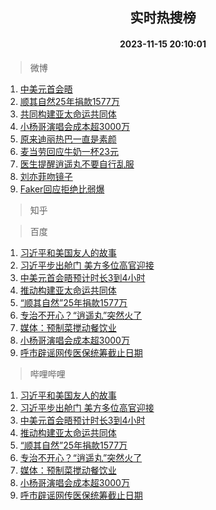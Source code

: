 <div align="center"><h2>实时热搜榜</h2><h4>2023-11-15 20:10:01</h4></div>

> 微博  

1. [中美元首会晤](https://s.weibo.com/weibo?q=%23%E4%B8%AD%E7%BE%8E%E5%85%83%E9%A6%96%E4%BC%9A%E6%99%A4%23&t=31&band_rank=1&Refer=top)<br />
2. [顺其自然25年捐款1577万](https://s.weibo.com/weibo?q=%23%E9%A1%BA%E5%85%B6%E8%87%AA%E7%84%B625%E5%B9%B4%E6%8D%90%E6%AC%BE1577%E4%B8%87%23&t=31&band_rank=2&Refer=top)<br />
3. [共同构建亚太命运共同体](https://s.weibo.com/weibo?q=%23%E5%85%B1%E5%90%8C%E6%9E%84%E5%BB%BA%E4%BA%9A%E5%A4%AA%E5%91%BD%E8%BF%90%E5%85%B1%E5%90%8C%E4%BD%93%23&t=31&band_rank=3&Refer=top)<br />
4. [小杨哥演唱会成本超3000万](https://s.weibo.com/weibo?q=%23%E5%B0%8F%E6%9D%A8%E5%93%A5%E6%BC%94%E5%94%B1%E4%BC%9A%E6%88%90%E6%9C%AC%E8%B6%853000%E4%B8%87%23&t=31&band_rank=4&Refer=top)<br />
5. [原来迪丽热巴一直是素颜](https://s.weibo.com/weibo?q=%23%E5%8E%9F%E6%9D%A5%E8%BF%AA%E4%B8%BD%E7%83%AD%E5%B7%B4%E4%B8%80%E7%9B%B4%E6%98%AF%E7%B4%A0%E9%A2%9C%23&t=31&band_rank=5&Refer=top)<br />
6. [麦当劳回应牛奶一杯23元](https://s.weibo.com/weibo?q=%23%E9%BA%A6%E5%BD%93%E5%8A%B3%E5%9B%9E%E5%BA%94%E7%89%9B%E5%A5%B6%E4%B8%80%E6%9D%AF23%E5%85%83%23&t=31&band_rank=6&Refer=top)<br />
7. [医生提醒逍遥丸不要自行乱服](https://s.weibo.com/weibo?q=%23%E5%8C%BB%E7%94%9F%E6%8F%90%E9%86%92%E9%80%8D%E9%81%A5%E4%B8%B8%E4%B8%8D%E8%A6%81%E8%87%AA%E8%A1%8C%E4%B9%B1%E6%9C%8D%23&t=31&band_rank=7&Refer=top)<br />
8. [刘亦菲吻镜子](https://s.weibo.com/weibo?q=%23%E5%88%98%E4%BA%A6%E8%8F%B2%E5%90%BB%E9%95%9C%E5%AD%90%23&t=31&band_rank=8&Refer=top)<br />
9. [Faker回应拒绝比弱爆](https://s.weibo.com/weibo?q=%23Faker%E5%9B%9E%E5%BA%94%E6%8B%92%E7%BB%9D%E6%AF%94%E5%BC%B1%E7%88%86%23&t=31&band_rank=9&Refer=top)<br />

> 知乎  


> 百度  

1. [习近平和美国友人的故事](https://www.baidu.com/s?wd=%E4%B9%A0%E8%BF%91%E5%B9%B3%E5%92%8C%E7%BE%8E%E5%9B%BD%E5%8F%8B%E4%BA%BA%E7%9A%84%E6%95%85%E4%BA%8B&sa=fyb_news&rsv_dl=fyb_news)<br />
2. [习近平步出舱门 美方多位高官迎接](https://www.baidu.com/s?wd=%E4%B9%A0%E8%BF%91%E5%B9%B3%E6%AD%A5%E5%87%BA%E8%88%B1%E9%97%A8+%E7%BE%8E%E6%96%B9%E5%A4%9A%E4%BD%8D%E9%AB%98%E5%AE%98%E8%BF%8E%E6%8E%A5&sa=fyb_news&rsv_dl=fyb_news)<br />
3. [中美元首会晤预计时长3到4小时](https://www.baidu.com/s?wd=%E4%B8%AD%E7%BE%8E%E5%85%83%E9%A6%96%E4%BC%9A%E6%99%A4%E9%A2%84%E8%AE%A1%E6%97%B6%E9%95%BF3%E5%88%B04%E5%B0%8F%E6%97%B6&sa=fyb_news&rsv_dl=fyb_news)<br />
4. [推动构建亚太命运共同体](https://www.baidu.com/s?wd=%E6%8E%A8%E5%8A%A8%E6%9E%84%E5%BB%BA%E4%BA%9A%E5%A4%AA%E5%91%BD%E8%BF%90%E5%85%B1%E5%90%8C%E4%BD%93&sa=fyb_news&rsv_dl=fyb_news)<br />
5. [“顺其自然”25年捐款1577万](https://www.baidu.com/s?wd=%E2%80%9C%E9%A1%BA%E5%85%B6%E8%87%AA%E7%84%B6%E2%80%9D25%E5%B9%B4%E6%8D%90%E6%AC%BE1577%E4%B8%87&sa=fyb_news&rsv_dl=fyb_news)<br />
6. [专治不开心？“逍遥丸”突然火了](https://www.baidu.com/s?wd=%E4%B8%93%E6%B2%BB%E4%B8%8D%E5%BC%80%E5%BF%83%EF%BC%9F%E2%80%9C%E9%80%8D%E9%81%A5%E4%B8%B8%E2%80%9D%E7%AA%81%E7%84%B6%E7%81%AB%E4%BA%86&sa=fyb_news&rsv_dl=fyb_news)<br />
7. [媒体：预制菜搅动餐饮业](https://www.baidu.com/s?wd=%E5%AA%92%E4%BD%93%EF%BC%9A%E9%A2%84%E5%88%B6%E8%8F%9C%E6%90%85%E5%8A%A8%E9%A4%90%E9%A5%AE%E4%B8%9A&sa=fyb_news&rsv_dl=fyb_news)<br />
8. [小杨哥演唱会成本超3000万](https://www.baidu.com/s?wd=%E5%B0%8F%E6%9D%A8%E5%93%A5%E6%BC%94%E5%94%B1%E4%BC%9A%E6%88%90%E6%9C%AC%E8%B6%853000%E4%B8%87&sa=fyb_news&rsv_dl=fyb_news)<br />
9. [呼市辟谣网传医保统筹截止日期](https://www.baidu.com/s?wd=%E5%91%BC%E5%B8%82%E8%BE%9F%E8%B0%A3%E7%BD%91%E4%BC%A0%E5%8C%BB%E4%BF%9D%E7%BB%9F%E7%AD%B9%E6%88%AA%E6%AD%A2%E6%97%A5%E6%9C%9F&sa=fyb_news&rsv_dl=fyb_news)<br />

> 哔哩哔哩  

1. [习近平和美国友人的故事](https://www.baidu.com/s?wd=%E4%B9%A0%E8%BF%91%E5%B9%B3%E5%92%8C%E7%BE%8E%E5%9B%BD%E5%8F%8B%E4%BA%BA%E7%9A%84%E6%95%85%E4%BA%8B&sa=fyb_news&rsv_dl=fyb_news)<br />
2. [习近平步出舱门 美方多位高官迎接](https://www.baidu.com/s?wd=%E4%B9%A0%E8%BF%91%E5%B9%B3%E6%AD%A5%E5%87%BA%E8%88%B1%E9%97%A8+%E7%BE%8E%E6%96%B9%E5%A4%9A%E4%BD%8D%E9%AB%98%E5%AE%98%E8%BF%8E%E6%8E%A5&sa=fyb_news&rsv_dl=fyb_news)<br />
3. [中美元首会晤预计时长3到4小时](https://www.baidu.com/s?wd=%E4%B8%AD%E7%BE%8E%E5%85%83%E9%A6%96%E4%BC%9A%E6%99%A4%E9%A2%84%E8%AE%A1%E6%97%B6%E9%95%BF3%E5%88%B04%E5%B0%8F%E6%97%B6&sa=fyb_news&rsv_dl=fyb_news)<br />
4. [推动构建亚太命运共同体](https://www.baidu.com/s?wd=%E6%8E%A8%E5%8A%A8%E6%9E%84%E5%BB%BA%E4%BA%9A%E5%A4%AA%E5%91%BD%E8%BF%90%E5%85%B1%E5%90%8C%E4%BD%93&sa=fyb_news&rsv_dl=fyb_news)<br />
5. [“顺其自然”25年捐款1577万](https://www.baidu.com/s?wd=%E2%80%9C%E9%A1%BA%E5%85%B6%E8%87%AA%E7%84%B6%E2%80%9D25%E5%B9%B4%E6%8D%90%E6%AC%BE1577%E4%B8%87&sa=fyb_news&rsv_dl=fyb_news)<br />
6. [专治不开心？“逍遥丸”突然火了](https://www.baidu.com/s?wd=%E4%B8%93%E6%B2%BB%E4%B8%8D%E5%BC%80%E5%BF%83%EF%BC%9F%E2%80%9C%E9%80%8D%E9%81%A5%E4%B8%B8%E2%80%9D%E7%AA%81%E7%84%B6%E7%81%AB%E4%BA%86&sa=fyb_news&rsv_dl=fyb_news)<br />
7. [媒体：预制菜搅动餐饮业](https://www.baidu.com/s?wd=%E5%AA%92%E4%BD%93%EF%BC%9A%E9%A2%84%E5%88%B6%E8%8F%9C%E6%90%85%E5%8A%A8%E9%A4%90%E9%A5%AE%E4%B8%9A&sa=fyb_news&rsv_dl=fyb_news)<br />
8. [小杨哥演唱会成本超3000万](https://www.baidu.com/s?wd=%E5%B0%8F%E6%9D%A8%E5%93%A5%E6%BC%94%E5%94%B1%E4%BC%9A%E6%88%90%E6%9C%AC%E8%B6%853000%E4%B8%87&sa=fyb_news&rsv_dl=fyb_news)<br />
9. [呼市辟谣网传医保统筹截止日期](https://www.baidu.com/s?wd=%E5%91%BC%E5%B8%82%E8%BE%9F%E8%B0%A3%E7%BD%91%E4%BC%A0%E5%8C%BB%E4%BF%9D%E7%BB%9F%E7%AD%B9%E6%88%AA%E6%AD%A2%E6%97%A5%E6%9C%9F&sa=fyb_news&rsv_dl=fyb_news)<br />
